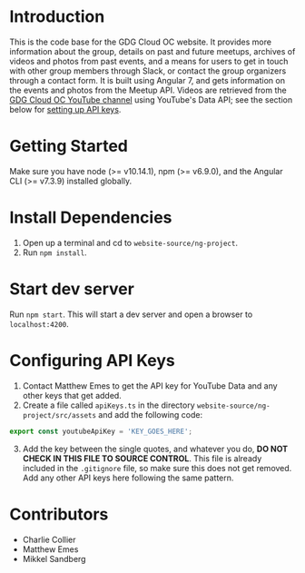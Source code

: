 # Introduction
This is the code base for the GDG Cloud OC website. It provides more information about the group, details on past and future meetups, archives of videos and photos from past events, and a means for users to get in touch with other group members through Slack, or contact the group organizers through a contact form. It is built using Angular 7, and gets information on the events and photos from the Meetup API. Videos are retrieved from the [GDG Cloud OC YouTube channel](https://www.youtube.com/channel/UCGGpNEJD4nP5vtSuCbaKGBA/videos) using YouTube's Data API; see the section below for [setting up API keys](#Configuring-API-Keys).

# Getting Started

Make sure you have node (>= v10.14.1), npm (>= v6.9.0), and the Angular CLI (>= v7.3.9) installed globally.

# Install Dependencies
1. Open up a terminal and cd to `website-source/ng-project`.
2. Run `npm install`.

# Start dev server
Run `npm start`. This will start a dev server and open a browser to `localhost:4200`.

# Configuring API Keys
1. Contact Matthew Emes to get the API key for YouTube Data and any other keys that get added.
2. Create a file called `apiKeys.ts` in the directory `website-source/ng-project/src/assets` and add the following code:
```javascript
export const youtubeApiKey = 'KEY_GOES_HERE';
```
3. Add the key between the single quotes, and whatever you do, **DO NOT CHECK IN THIS FILE TO SOURCE CONTROL**. This file is already included in the `.gitignore` file, so make sure this does not get removed. Add any other API keys here following the same pattern.

# Contributors

 - Charlie Collier
 - Matthew Emes
 - Mikkel Sandberg

